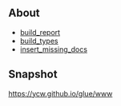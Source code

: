 ## About

- [build_report](./src/build_report/)
- [build_types](./src/build_types/)
- [insert_missing_docs](./src/insert_missing_docs/)

## Snapshot

https://ycw.github.io/glue/www